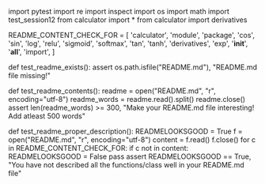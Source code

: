 import pytest
import re
import inspect
import os
import math
import test_session12
from calculator import *
from calculator import derivatives

README_CONTENT_CHECK_FOR = [
                'calculator',
                'module',
                'package',
                'cos',
                'sin',
                'log',
                'relu',
                'sigmoid',
                'softmax',
                'tan',
                'tanh',
                'derivatives',
                'exp',
                '__init__',
                '__all__',
                'import',
            ]

def test_readme_exists():
    assert os.path.isfile("README.md"), "README.md file missing!"

def test_readme_contents():
    readme = open("README.md", "r", encoding="utf-8")
    readme_words = readme.read().split()
    readme.close()
    assert len(readme_words) >= 300, "Make your README.md file interesting! Add atleast 500 words"

def test_readme_proper_description():
    READMELOOKSGOOD = True
    f = open("README.md", "r", encoding="utf-8")
    content = f.read()
    f.close()
    for c in README_CONTENT_CHECK_FOR:
        if c not in content:
            READMELOOKSGOOD = False
            pass
    assert READMELOOKSGOOD == True, "You have not described all the functions/class well in your README.md file"